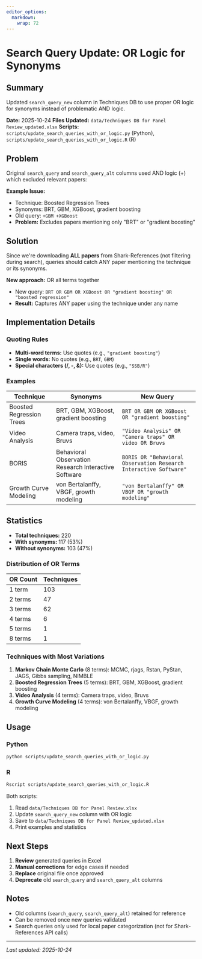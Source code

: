```yaml
---
editor_options:
  markdown:
    wrap: 72
---
```


# Search Query Update: OR Logic for Synonyms

## Summary

Updated `search_query_new` column in Techniques DB to use proper OR logic
for synonyms instead of problematic AND logic.

**Date:** 2025-10-24
**Files Updated:** `data/Techniques DB for Panel Review_updated.xlsx`
**Scripts:** `scripts/update_search_queries_with_or_logic.py` (Python),
`scripts/update_search_queries_with_or_logic.R` (R)

## Problem

Original `search_query` and `search_query_alt` columns used AND logic
(+) which excluded relevant papers:

**Example Issue:**
- Technique: Boosted Regression Trees
- Synonyms: BRT, GBM, XGBoost, gradient boosting
- Old query: `+GBM +XGBoost`
- **Problem:** Excludes papers mentioning only "BRT" or "gradient boosting"

## Solution

Since we're downloading **ALL papers** from Shark-References (not
filtering during search), queries should catch ANY paper mentioning the
technique or its synonyms.

**New approach:** OR all terms together

- New query: `BRT OR GBM OR XGBoost OR "gradient boosting" OR "boosted regression"`
- **Result:** Captures ANY paper using the technique under any name

## Implementation Details

### Quoting Rules

- **Multi-word terms:** Use quotes (e.g., `"gradient boosting"`)
- **Single words:** No quotes (e.g., `BRT`, `GBM`)
- **Special characters (/, -, &):** Use quotes (e.g., `"SSB/R"`)

### Examples

| Technique | Synonyms | New Query |
|-----------|----------|-----------|
| Boosted Regression Trees | BRT, GBM, XGBoost, gradient boosting | `BRT OR GBM OR XGBoost OR "gradient boosting"` |
| Video Analysis | Camera traps, video, Bruvs | `"Video Analysis" OR "Camera traps" OR video OR Bruvs` |
| BORIS | Behavioral Observation Research Interactive Software | `BORIS OR "Behavioral Observation Research Interactive Software"` |
| Growth Curve Modeling | von Bertalanffy, VBGF, growth modeling | `"von Bertalanffy" OR VBGF OR "growth modeling"` |

## Statistics

- **Total techniques:** 220
- **With synonyms:** 117 (53%)
- **Without synonyms:** 103 (47%)

### Distribution of OR Terms

| OR Count | Techniques |
|----------|------------|
| 1 term | 103 |
| 2 terms | 47 |
| 3 terms | 62 |
| 4 terms | 6 |
| 5 terms | 1 |
| 8 terms | 1 |

### Techniques with Most Variations

1. **Markov Chain Monte Carlo** (8 terms): MCMC, rjags, Rstan, PyStan, JAGS, Gibbs sampling, NIMBLE
2. **Boosted Regression Trees** (5 terms): BRT, GBM, XGBoost, gradient boosting
3. **Video Analysis** (4 terms): Camera traps, video, Bruvs
4. **Growth Curve Modeling** (4 terms): von Bertalanffy, VBGF, growth modeling

## Usage

### Python

```bash
python scripts/update_search_queries_with_or_logic.py
```

### R

```bash
Rscript scripts/update_search_queries_with_or_logic.R
```

Both scripts:
1. Read `data/Techniques DB for Panel Review.xlsx`
2. Update `search_query_new` column with OR logic
3. Save to `data/Techniques DB for Panel Review_updated.xlsx`
4. Print examples and statistics

## Next Steps

1. **Review** generated queries in Excel
2. **Manual corrections** for edge cases if needed
3. **Replace** original file once approved
4. **Deprecate** old `search_query` and `search_query_alt` columns

## Notes

- Old columns (`search_query`, `search_query_alt`) retained for reference
- Can be removed once new queries validated
- Search queries only used for local paper categorization (not for
  Shark-References API calls)

---

*Last updated: 2025-10-24*
